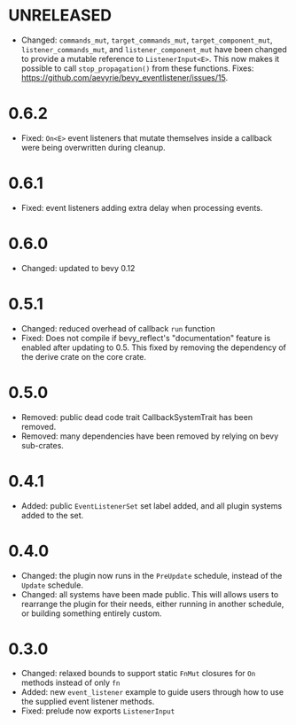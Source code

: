 # UNRELEASED

- Changed: `commands_mut`, `target_commands_mut`, `target_component_mut`, `listener_commands_mut`,
  and `listener_component_mut` have been changed to provide a mutable reference to
  `ListenerInput<E>`. This now makes it possible to call `stop_propagation()` from these functions.
  Fixes: https://github.com/aevyrie/bevy_eventlistener/issues/15.

# 0.6.2

- Fixed: `On<E>` event listeners that mutate themselves inside a callback were being overwritten
  during cleanup.

# 0.6.1

- Fixed: event listeners adding extra delay when processing events.

# 0.6.0

- Changed: updated to bevy 0.12

# 0.5.1

- Changed: reduced overhead of callback `run` function
- Fixed: Does not compile if bevy_reflect's "documentation" feature is enabled after updating to
  0.5. This fixed by removing the dependency of the derive crate on the core crate.

# 0.5.0

- Removed: public dead code trait CallbackSystemTrait has been removed.
- Removed: many dependencies have been removed by relying on bevy sub-crates.

# 0.4.1

- Added: public `EventListenerSet` set label added, and all plugin systems added to the set.

# 0.4.0

- Changed: the plugin now runs in the `PreUpdate` schedule, instead of the `Update` schedule.
- Changed: all systems have been made public. This will allows users to rearrange the plugin for
  their needs, either running in another schedule, or building something entirely custom.

# 0.3.0

- Changed: relaxed bounds to support static `FnMut` closures for `On` methods instead of only `fn`
- Added: new `event_listener` example to guide users through how to use the supplied event listener
  methods.
- Fixed: prelude now exports `ListenerInput`
